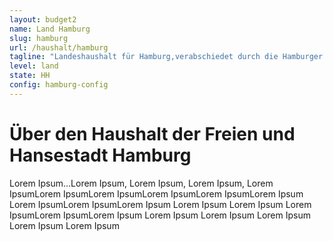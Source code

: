 ```yaml
---
layout: budget2
name: Land Hamburg
slug: hamburg
url: /haushalt/hamburg
tagline: "Landeshaushalt für Hamburg,verabschiedet durch die Hamburger Bürgerschaft"
level: land
state: HH
config: hamburg-config
---
```


# Über den Haushalt der Freien und Hansestadt Hamburg 

Lorem Ipsum...Lorem Ipsum, Lorem Ipsum, Lorem Ipsum, Lorem IpsumLorem IpsumLorem IpsumLorem IpsumLorem IpsumLorem Ipsum Lorem IpsumLorem IpsumLorem Ipsum Lorem Ipsum Lorem Ipsum Lorem IpsumLorem IpsumLorem Ipsum Lorem Ipsum Lorem Ipsum Lorem Ipsum Lorem Ipsum Lorem Ipsum 